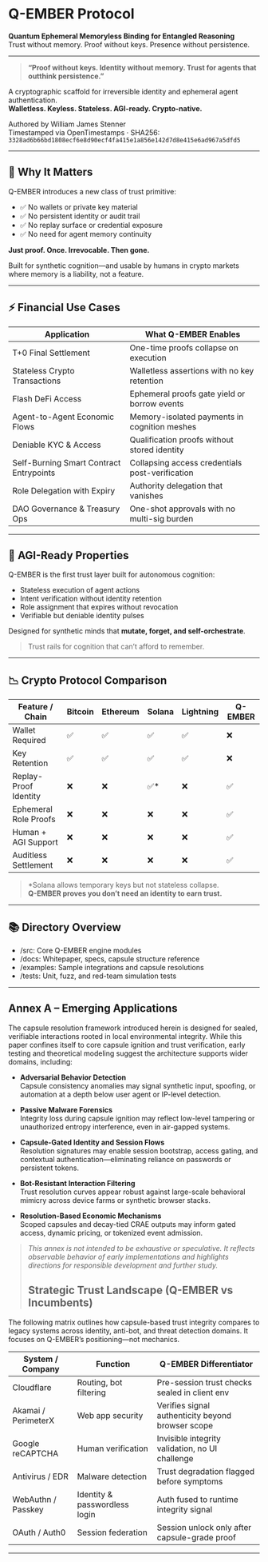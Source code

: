 
 # Q-EMBER Protocol

**Quantum Ephemeral Memoryless Binding for Entangled Reasoning**  
Trust without memory. Proof without keys. Presence without persistence.

---

> **“Proof without keys. Identity without memory. Trust for agents that outthink persistence.”**

A cryptographic scaffold for irreversible identity and ephemeral agent authentication.  
**Walletless. Keyless. Stateless. AGI-ready. Crypto-native.**

Authored by William James Stenner  
Timestamped via OpenTimestamps · SHA256: `3328ad6b66bd1808ecf6e8d90ecf4fa415e1a856e142d7d8e415e6ad967a5dfd5`

---

## 🔑 Why It Matters

Q-EMBER introduces a new class of trust primitive:
- ✅ No wallets or private key material
- ✅ No persistent identity or audit trail
- ✅ No replay surface or credential exposure
- ✅ No need for agent memory continuity

**Just proof. Once. Irrevocable. Then gone.**

Built for synthetic cognition—and usable by humans in crypto markets where memory is a liability, not a feature.

---

## ⚡ Financial Use Cases

| Application                                | What Q-EMBER Enables                             |
|--------------------------------------------|---------------------------------------------------|
| T+0 Final Settlement                        | One-time proofs collapse on execution            |
| Stateless Crypto Transactions              | Walletless assertions with no key retention      |
| Flash DeFi Access                          | Ephemeral proofs gate yield or borrow events     |
| Agent-to-Agent Economic Flows              | Memory-isolated payments in cognition meshes     |
| Deniable KYC & Access                      | Qualification proofs without stored identity     |
| Self-Burning Smart Contract Entrypoints    | Collapsing access credentials post-verification  |
| Role Delegation with Expiry                | Authority delegation that vanishes               |
| DAO Governance & Treasury Ops              | One-shot approvals with no multi-sig burden      |

---

## 🧠 AGI-Ready Properties

Q-EMBER is the first trust layer built for autonomous cognition:

- Stateless execution of agent actions  
- Intent verification without identity retention  
- Role assignment that expires without revocation  
- Verifiable but deniable identity pulses

Designed for synthetic minds that **mutate, forget, and self-orchestrate**.

> Trust rails for cognition that can’t afford to remember.

---

## 📉 Crypto Protocol Comparison

| Feature / Chain      | Bitcoin | Ethereum | Solana | Lightning | Q-EMBER |
|----------------------|---------|----------|--------|-----------|---------|
| Wallet Required       | ✅      | ✅       | ✅     | ✅        | ❌      |
| Key Retention         | ✅      | ✅       | ✅     | ✅        | ❌      |
| Replay-Proof Identity | ❌      | ❌       | ✅*    | ❌        | ✅      |
| Ephemeral Role Proofs | ❌      | ❌       | ❌     | ❌        | ✅      |
| Human + AGI Support   | ❌      | ❌       | ❌     | ❌        | ✅      |
| Auditless Settlement  | ❌      | ❌       | ❌     | ❌        | ✅      |

> *Solana allows temporary keys but not stateless collapse.  
> **Q-EMBER proves you don’t need an identity to earn trust.**

---

## 📚 Directory Overview

- /src: Core Q-EMBER engine modules
- /docs: Whitepaper, specs, capsule structure reference
- /examples: Sample integrations and capsule resolutions
- /tests: Unit, fuzz, and red-team simulation tests

---

## Annex A – Emerging Applications

The capsule resolution framework introduced herein is designed for sealed, verifiable interactions rooted in local environmental integrity. While this paper confines itself to core capsule ignition and trust verification, early testing and theoretical modeling suggest the architecture supports wider domains, including:

- **Adversarial Behavior Detection**  
  Capsule consistency anomalies may signal synthetic input, spoofing, or automation at a depth below user agent or IP-level detection.

- **Passive Malware Forensics**  
  Integrity loss during capsule ignition may reflect low-level tampering or unauthorized entropy interference, even in air-gapped systems.

- **Capsule-Gated Identity and Session Flows**  
  Resolution signatures may enable session bootstrap, access gating, and contextual authentication—eliminating reliance on passwords or persistent tokens.

- **Bot-Resistant Interaction Filtering**  
  Trust resolution curves appear robust against large-scale behavioral mimicry across device farms or synthetic browser stacks.

- **Resolution-Based Economic Mechanisms**  
  Scoped capsules and decay-tied CRAE outputs may inform gated access, dynamic pricing, or tokenized event admission.

> *This annex is not intended to be exhaustive or speculative. It reflects observable behavior of early implementations and highlights directions for responsible development and further study.*
> ## Strategic Trust Landscape (Q-EMBER vs Incumbents)

The following matrix outlines how capsule-based trust integrity compares to legacy systems across identity, anti-bot, and threat detection domains. It focuses on Q-EMBER’s positioning—not mechanics.

| System / Company               | Function                          | Q-EMBER Differentiator                           |
|-------------------------------|-----------------------------------|--------------------------------------------------|
| Cloudflare                    | Routing, bot filtering            | Pre-session trust checks sealed in client env    |
| Akamai / PerimeterX           | Web app security                  | Verifies signal authenticity beyond browser scope|
| Google reCAPTCHA              | Human verification                | Invisible integrity validation, no UI challenge  |
| Antivirus / EDR               | Malware detection                 | Trust degradation flagged before symptoms        |
| WebAuthn / Passkey            | Identity & passwordless login     | Auth fused to runtime integrity signal           |
| OAuth / Auth0                 | Session federation                | Session unlock only after capsule-grade proof    |
---

